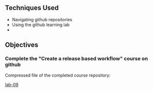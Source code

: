 ## Techniques Used 

- Navigating github repositories
- Using the github learning lab
- 
## Objectives

### Complete the "Create a release based workflow" course on github

Compressed file of the completed course repository:

[lab-09](https://lizz02.github.io/cit281-lab09/lab-09.zip)
